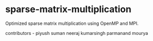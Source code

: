 # sparse-matrix-multiplication


Optimized sparse matrix multiplication using OpenMP and MPI.


contributors - piyush suman
              neeraj kumarsingh
              parmanand mourya
